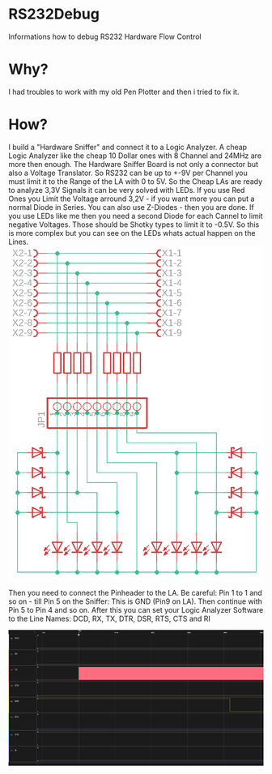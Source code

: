 # RS232Debug
Informations how to debug RS232 Hardware Flow Control

# Why?
I had troubles to work with my old Pen Plotter and then i tried to fix it.

# How?
I build a "Hardware Sniffer" and connect it to a Logic Analyzer.
A cheap Logic Analyzer like the cheap 10 Dollar ones with 8 Channel and 24MHz are more then enough.
The Hardware Sniffer Board is not only a connector but also a Voltage Translator. So RS232 can be up to +-9V per Channel you must limit it to the Range of the LA with 0 to 5V. So the Cheap LAs are ready to analyze 3,3V Signals it can be very solved with LEDs. If you use Red Ones you Limit the Voltage arround 3,2V - if you want more you can put a normal Diode in Series. You can also use Z-Diodes - then you are done. If you use LEDs like me then you need a second Diode for each Cannel to limit negative Voltages. Those should be Shotky types to limit it to -0.5V. So this is more complex but you can see on the LEDs whats actual happen on the Lines.
<img src=rs232sniffer.png>

Then you need to connect the Pinheader to the LA. Be careful: Pin 1 to 1 and so on - till Pin 5 on the Sniffer: This is GND (Pin9 on LA). Then continue with Pin 5 to Pin 4 and so on.
After this you can set your Logic Analyzer Software to the Line Names: DCD, RX, TX, DTR, DSR, RTS, CTS and RI

<img src=rs232LA1.png>

